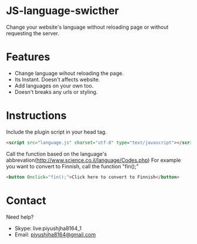 # JS-language-swicther
Change your website's language without reloading page or without requesting the server.
# Features
- Change language wihout reloading the page.
- Its Instant. Doesn't affects website.
- Add languages on your own too.
- Doesn't breaks any urls or styling.
# Instructions
Include the plugin script in your head tag.
```html
<script src="language.js" charset="utf-8" type="text/javascript"></script>
```
Call the function based on the language's abbrevation(http://www.science.co.il/language/Codes.php)
For example you want to convert to Finnish, call the function "fin();"
```html
<button Onclick="fin();">Click here to convert to Finnish</button>
```
# Contact
Need help?
- Skype: live:piyushjha8164_1
- Email: piyushjha8164@gmail.com


